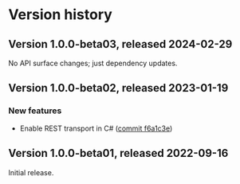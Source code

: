 # Version history

## Version 1.0.0-beta03, released 2024-02-29

No API surface changes; just dependency updates.

## Version 1.0.0-beta02, released 2023-01-19

### New features

- Enable REST transport in C# ([commit f6a1c3e](https://github.com/googleapis/google-cloud-dotnet/commit/f6a1c3e8930f0e8209a079352765be3bb9039be2))

## Version 1.0.0-beta01, released 2022-09-16

Initial release.
